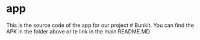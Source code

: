 # app

This is the source code of the app for our project # BunkIt. 
You can find the APK in the folder above or te link in the main README.MD 


